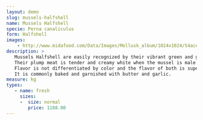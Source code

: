 ```yaml
---
layout: demo
slug: mussels-halfshell
name: Mussels Halfshell
specie: Perna canaliculus
form: Halfshell
images:
    - http://www.midafood.com/Data/Images/Mollusk_album/1024x1024/54ace0edb709420.jpg
description: >
   Mussels Halfshell are easily recognized by their vibrant green and gold shell coloring.
   Their plump meat is tender and creamy white when the mussel is male and apricot to orange when the mussel is female.
   Flavor is not differentiated by color and the flavor of both is superb.
   It is commonly baked and garnished with butter and garlic.
measure: kg
types:
   - name: fresh
     sizes:
     -  size: normal
        price: 1188.00
---
```

